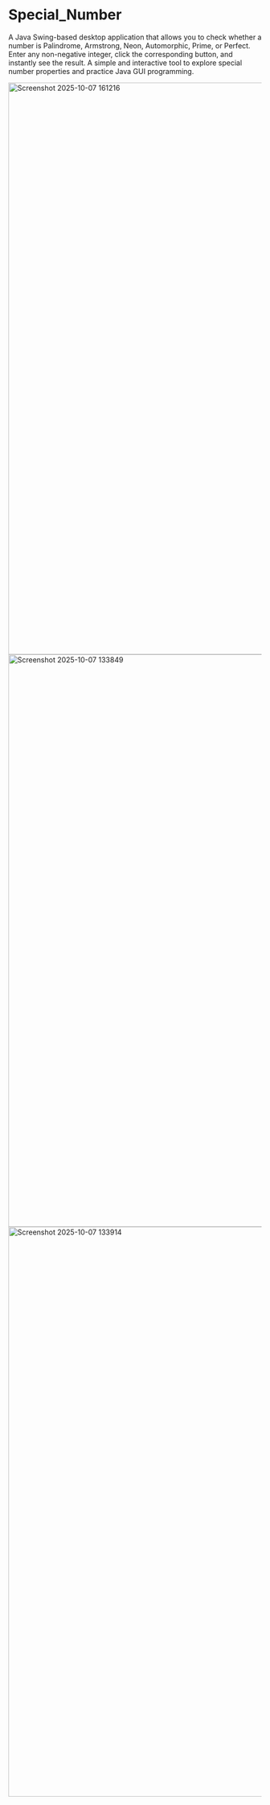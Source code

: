 # Special_Number
A Java Swing-based desktop application that allows you to check whether a number is Palindrome, Armstrong, Neon, Automorphic, Prime, or Perfect. Enter any non-negative integer, click the corresponding button, and instantly see the result. A simple and interactive tool to explore special number properties and practice Java GUI programming.

<img width="1920" height="1137" alt="Screenshot 2025-10-07 161216" src="https://github.com/user-attachments/assets/8f395710-aeb2-49f7-8b27-bda631ce3a8f" />

<img width="1920" height="1138" alt="Screenshot 2025-10-07 133849" src="https://github.com/user-attachments/assets/44bedd98-b346-4596-bfe4-85ed92e1ece4" />

<img width="1920" height="1133" alt="Screenshot 2025-10-07 133914" src="https://github.com/user-attachments/assets/6b47d318-8263-4cea-b1cb-461602bd693d" />


